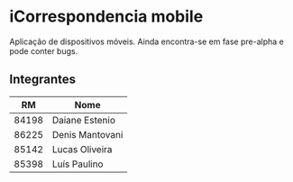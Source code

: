 # iCorrespondencia mobile

Aplicação de dispositivos móveis. Ainda encontra-se em fase pre-alpha e pode conter bugs.

## Integrantes

| RM    | Nome            |
| ----- | --------------- |
| 84198 | Daiane Estenio  |
| 86225 | Denis Mantovani |
| 85142 | Lucas Oliveira  |
| 85398 | Luís Paulino    |
